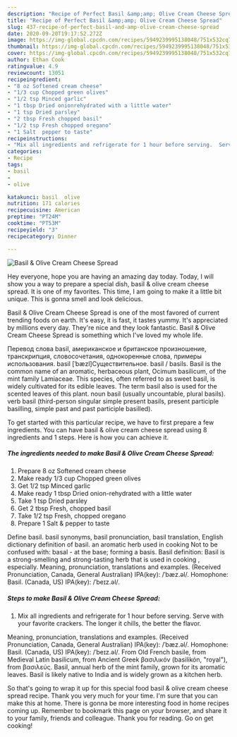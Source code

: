 ```yaml
---
description: "Recipe of Perfect Basil &amp;amp; Olive Cream Cheese Spread"
title: "Recipe of Perfect Basil &amp;amp; Olive Cream Cheese Spread"
slug: 437-recipe-of-perfect-basil-and-amp-olive-cream-cheese-spread
date: 2020-09-20T19:17:52.272Z
image: https://img-global.cpcdn.com/recipes/5949239995138048/751x532cq70/basil-olive-cream-cheese-spread-recipe-main-photo.jpg
thumbnail: https://img-global.cpcdn.com/recipes/5949239995138048/751x532cq70/basil-olive-cream-cheese-spread-recipe-main-photo.jpg
cover: https://img-global.cpcdn.com/recipes/5949239995138048/751x532cq70/basil-olive-cream-cheese-spread-recipe-main-photo.jpg
author: Ethan Cook
ratingvalue: 4.9
reviewcount: 13051
recipeingredient:
- "8 oz Softened cream cheese"
- "1/3 cup Chopped green olives"
- "1/2 tsp Minced garlic"
- "1 tbsp Dried onionrehydrated with a little water"
- "1 tsp Dried parsley"
- "2 tbsp Fresh chopped basil"
- "1/2 tsp Fresh chopped oregano"
- "1 Salt  pepper to taste"
recipeinstructions:
- "Mix all ingredients and refrigerate for 1 hour before serving.  Serve with your favorite crackers.  The longer it chills, the better the flavor."
categories:
- Recipe
tags:
- basil
- 
- olive

katakunci: basil  olive 
nutrition: 171 calories
recipecuisine: American
preptime: "PT24M"
cooktime: "PT53M"
recipeyield: "3"
recipecategory: Dinner

---
```



![Basil &amp; Olive Cream Cheese Spread](https://img-global.cpcdn.com/recipes/5949239995138048/751x532cq70/basil-olive-cream-cheese-spread-recipe-main-photo.jpg)

Hey everyone, hope you are having an amazing day today. Today, I will show you a way to prepare a special dish, basil &amp; olive cream cheese spread. It is one of my favorites. This time, I am going to make it a little bit unique. This is gonna smell and look delicious.

Basil &amp; Olive Cream Cheese Spread is one of the most favored of current trending foods on earth. It's easy, it is fast, it tastes yummy. It's appreciated by millions every day. They're nice and they look fantastic. Basil &amp; Olive Cream Cheese Spread is something which I've loved my whole life.

Перевод слова basil, американское и британское произношение, транскрипция, словосочетания, однокоренные слова, примеры использования. basil [ˈbæzl]Существительное. basil / basils. Basil is the common name of an aromatic, herbaceous plant, Ocimum basilicum, of the mint family Lamiaceae. This species, often referred to as sweet basil, is widely cultivated for its edible leaves. The term basil also is used for the scented leaves of this plant. noun basil (usually uncountable, plural basils). verb basil (third-person singular simple present basils, present participle basilling, simple past and past participle basilled).


To get started with this particular recipe, we have to first prepare a few ingredients. You can have basil &amp; olive cream cheese spread using 8 ingredients and 1 steps. Here is how you can achieve it.

<!--inarticleads1-->

##### The ingredients needed to make Basil &amp; Olive Cream Cheese Spread:

1. Prepare 8 oz Softened cream cheese
1. Make ready 1/3 cup Chopped green olives
1. Get 1/2 tsp Minced garlic
1. Make ready 1 tbsp Dried onion-rehydrated with a little water
1. Take 1 tsp Dried parsley
1. Get 2 tbsp Fresh, chopped basil
1. Take 1/2 tsp Fresh, chopped oregano
1. Prepare 1 Salt &amp; pepper to taste


Define basil. basil synonyms, basil pronunciation, basil translation, English dictionary definition of basil. an aromatic herb used in cooking Not to be confused with: basal - at the base; forming a basis. Basil definition: Basil is a strong-smelling and strong-tasting herb that is used in cooking , especially. Meaning, pronunciation, translations and examples. (Received Pronunciation, Canada, General Australian) IPA(key): /ˈbæz.əl/. Homophone: Basil. (Canada, US) IPA(key): /ˈbeɪz.əl/. 

<!--inarticleads2-->

##### Steps to make Basil &amp; Olive Cream Cheese Spread:

1. Mix all ingredients and refrigerate for 1 hour before serving.  Serve with your favorite crackers.  The longer it chills, the better the flavor.


Meaning, pronunciation, translations and examples. (Received Pronunciation, Canada, General Australian) IPA(key): /ˈbæz.əl/. Homophone: Basil. (Canada, US) IPA(key): /ˈbeɪz.əl/. From Old French basile, from Medieval Latin basilicum, from Ancient Greek βασιλικόν (basilikón, &#34;royal&#34;), from βασιλεύς. Basil, annual herb of the mint family, grown for its aromatic leaves. Basil is likely native to India and is widely grown as a kitchen herb. 

So that's going to wrap it up for this special food basil &amp; olive cream cheese spread recipe. Thank you very much for your time. I'm sure that you can make this at home. There is gonna be more interesting food in home recipes coming up. Remember to bookmark this page on your browser, and share it to your family, friends and colleague. Thank you for reading. Go on get cooking!

